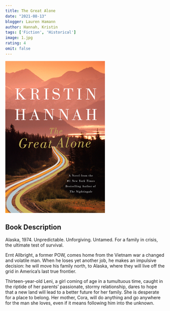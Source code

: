 ```yaml
---
title: The Great Alone
date: "2021-08-13"
blogger: Lauren Hamann
author: Hannah, Kristin
tags: ['Fiction', 'Historical']
image: 1.jpg
rating: 4
omit: false
---
```


![Book Cover](1.jpg)


## Book Description

Alaska, 1974.
Unpredictable. Unforgiving. Untamed.
For a family in crisis, the ultimate test of survival.

Ernt Allbright, a former POW, comes home from the Vietnam war a changed and volatile man. When he loses yet another job, he makes an impulsive decision: he will move his family north, to Alaska, where they will live off the grid in America’s last true frontier.

Thirteen-year-old Leni, a girl coming of age in a tumultuous time, caught in the riptide of her parents’ passionate, stormy relationship, dares to hope that a new land will lead to a better future for her family. She is desperate for a place to belong. Her mother, Cora, will do anything and go anywhere for the man she loves, even if it means following him into the unknown.